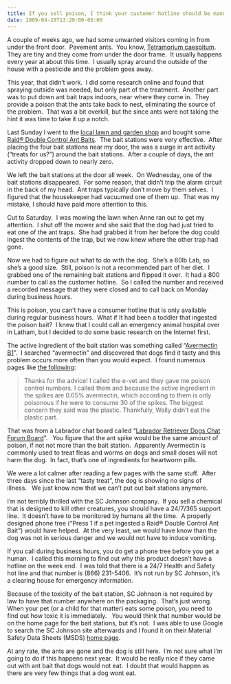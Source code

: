 ```yaml
---
title: If you sell poison, I think your customer hotline should be manned 24/7
date: 2009-04-28T13:29:00-05:00
---
```

A couple of weeks ago, we had some unwanted visitors coming in from under the front door.  Pavement ants.  You know, [Tetramorium caespitum](http://www.ento.psu.edu/extension/factsheets/pavement_ant.htm).  They are tiny and they come from under the door frame.  It usually happens every year at about this time.  I usually spray around the outside of the house with a pesticide and the problem goes away.

This year, that didn’t work.  I did some research online and found that spraying outside was needed, but only part of the treatment.  Another part was to put down ant bait traps indoors, near where they come in.  They provide a poison that the ants take back to nest, eliminating the source of the problem.  That was a bit overkill, but the since ants were not taking the hint it was time to take it up a notch.

Last Sunday I went to the [local lawn and garden shop](http://www.gardens.com/go/view/2536/) and bought some [Raid® Double Control Ant Baits](http://www.killsbugsdead.com/fop_dc_ab.asp).  The bait stations were very effective.  After placing the four bait stations near my door, the was a surge in ant activity (“treats for us?”) around the bait stations.  After a couple of days, the ant activity dropped down to nearly zero.

We left the bait stations at the door all week.  On Wednesday, one of the bait stations disappeared.  For some reason, that didn’t trip the alarm circuit in the back of my head.  Ant traps typically don’t move by them selves.  I figured that the housekeeper had vacuumed one of them up.  That was my mistake, I should have paid more attention to this.

Cut to Saturday.  I was mowing the lawn when Anne ran out to get my attention.  I shut off the mower and she said that the dog had just tried to eat one of the ant traps.  She had grabbed it from her before the dog could ingest the contents of the trap, but we now knew where the other trap had gone.

Now we had to figure out what to do with the dog.  She’s a 60lb Lab, so she’s a good size.  Still, poison is not a recommended part of her diet.  I grabbed one of the remaining bait stations and flipped it over.  It had a 800 number to call as the customer hotline.  So I called the number and received a recorded message that they were closed and to call back on Monday during business hours.

This is poison, you can’t have a consumer hotline that is only available during regular business hours.  What if It had been a toddler that ingested the poison bait?  I knew that I could call an emergency animal hospital over in Latham, but I decided to do some basic research on the Internet first.

The active ingredient of the bait station was something called “[Avermectin B1](http://en.wikipedia.org/wiki/Avermectin)”.  I searched “avermectin” and discovered that dogs find it tasty and this problem occurs more often than you would expect.  I found numerous pages like [the following](http://www.lab-retriever.net/board/help-my-dog-t7292375.html?p=1963580289#post1963580289):

> Thanks for the advice! I called the e-vet and they gave me poison control numbers. I called them and because the active ingredient in the spikes are 0.05% avermectin, which according to them is only poisonous if he were to consume 30 of the spikes. The biggest concern they said was the plastic. Thankfully, Wally didn&#8217;t eat the plastic part.

That was from a Labrador chat board called “[Labrador Retriever Dogs Chat Forum Board](http://www.lab-retriever.net/board/)”.   You figure that the ant spike would be the same amount of poison, if not not more than the bait station.  Apparently Avermectin is commonly used to treat fleas and worms on dogs and small doses will not harm the dog.  In fact, that’s one of ingredients for heartworm pills.

We were a lot calmer after reading a few pages with the same stuff.  After three days since the last “tasty treat”, the dog is showing no signs of illness.   We just know now that we can’t put out bait stations anymore.

I’m not terribly thrilled with the SC Johnson company.  If you sell a chemical that is designed to kill other creatures, you should have a 24/7/365 support line.  It doesn’t have to be monitored by humans all the time.  A properly designed phone tree (“Press 1 if a pet ingested a Raid® Double Control Ant Bait”) would have helped.  At the very least, we would have know than the dog was not in serious danger and we would not have to induce vomiting.  

If you call during business hours, you do get a phone tree before you get a human.  I called this morning to find out why this product doesn’t have a hotline on the week end.  I was told that there is a 24/7 Health and Safety hot line and that number is (866) 231-5406.  It’s not run by SC Johnson, it’s a clearing house for emergency information.  

Because of the toxicity of the bait station, SC Johnson is not required by law to have that number anywhere on the packaging.  That’s just wrong.  When your pet (or a child for that matter) eats some poison, you need to find out how toxic it is immediately.   You would think that number would be on the home page for the bait stations, but it’s not.  I was able to use Google to search the SC Johnson site afterwards and I found it on their Material Safety Data Sheets (MSDS) [home page](http://www.scjohnson.com/msds_us_ca/default_en.asp).

At any rate, the ants are gone and the dog is still here.  I’m not sure what I’m going to do if this happens next year.  It would be really nice if they came out with ant bait that dogs would not eat.  I doubt that would happen as there are very few things that a dog wont eat.
